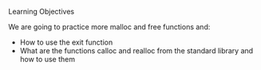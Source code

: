  Learning Objectives

 We are going to practice more malloc and free functions and:

- How to use the exit function
- What are the functions calloc and realloc from the standard library and how to use them